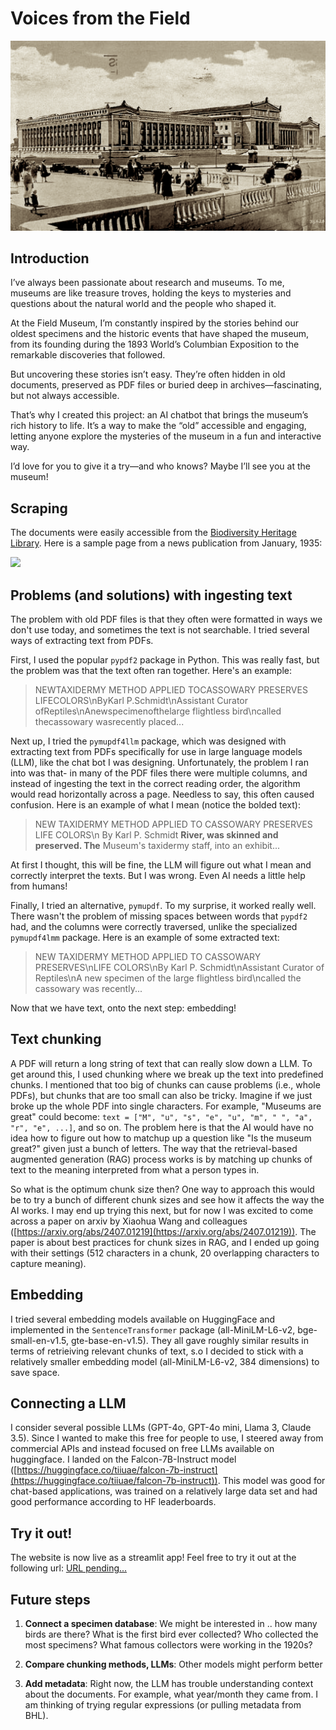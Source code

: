 # Voices from the Field

![](field-museum-bw.png)

## Introduction

I’ve always been passionate about research and museums. To me, museums are like treasure troves, holding the keys to mysteries and questions about the natural world and the people who shaped it.

At the Field Museum, I’m constantly inspired by the stories behind our oldest specimens and the historic events that have shaped the museum, from its founding during the 1893 World’s Columbian Exposition to the remarkable discoveries that followed.

But uncovering these stories isn’t easy. They’re often hidden in old documents, preserved as PDF files or buried deep in archives—fascinating, but not always accessible.

That’s why I created this project: an AI chatbot that brings the museum’s rich history to life. It’s a way to make the “old” accessible and engaging, letting anyone explore the mysteries of the museum in a fun and interactive way.

I’d love for you to give it a try—and who knows? Maybe I’ll see you at the museum! 

## Scraping 

The documents were easily accessible from the [Biodiversity Heritage Library](https://www.biodiversitylibrary.org). Here is a sample page from a news publication from January, 1935:

![](cassowary_clip.png)

## Problems (and solutions) with ingesting text

The problem with old PDF files is that they often were formatted in ways we don't use today, and sometimes the text is not searchable. I tried several ways of extracting text from PDFs.

<!-- ### Trying `pypdf2` -->

First, I used the popular `pypdf2` package in Python. This was really fast, but the problem was that the text often ran together. Here's an example:

> NEWTAXIDERMY METHOD APPLIED TOCASSOWARY PRESERVES LIFECOLORS\nByKarl P.Schmidt\nAssistant Curator ofReptiles\nAnewspecimenofthelarge flightless bird\ncalled thecassowary wasrecently placed...

<!-- <code style="color: darkorange">text</code> -->

<!-- ### Trying `pymupdf4llm` -->

Next up, I tried the `pymupdf4llm` package, which was designed with extracting text from PDFs specifically for use in large language models (LLM), like the chat bot I was designing. Unfortunately, the problem I ran into was that- in many of the PDF files there were multiple columns, and instead of ingesting the text in the correct reading order, the algorithm would read horizontally across a page. Needless to say, this often caused confusion. Here is an example of what I mean (notice the bolded text):

> NEW TAXIDERMY METHOD APPLIED TO CASSOWARY PRESERVES LIFE COLORS\n         By Karl P. Schmidt __River, was skinned and preserved. The__ Museum\'s taxidermy staff, into an exhibit...

<!-- ![](text_pymupdf4llm.png) -->

At first I thought, this will be fine, the LLM will figure out what I mean and correctly interpret the texts. But I was wrong. Even AI needs a little help from humans!

<!-- ### Trying `pymupdf` -->

Finally, I tried an alternative, `pymupdf`. To my surprise, it worked really well. There wasn't the problem of missing spaces between words that `pypdf2` had, and the columns were correctly traversed, unlike the specialized `pymupdf4lmm` package. Here is an example of some extracted text:

> NEW TAXIDERMY METHOD APPLIED TO CASSOWARY PRESERVES\nLIFE COLORS\nBy Karl P. Schmidt\nAssistant Curator of Reptiles\nA new specimen of the large flightless bird\ncalled the cassowary was recently...

Now that we have text, onto the next step: embedding!

## Text chunking

A PDF will return a long string of text that can really slow down a LLM. To get around this, I used chunking where we break up the text into predefined chunks. I mentioned that too big of chunks can cause problems (i.e., whole PDFs), but chunks that are too small can also be tricky. Imagine if we just broke up the whole PDF into single characters. For example, "Museums are great" could become: `text = ["M", "u", "s", "e", "u", "m", " ", "a", "r", "e", ...]`, and so on. The problem here is that the AI would have no idea how to figure out how to matchup up a question like "Is the museum great?" given just a bunch of letters. The way that the retrieval-based augmented generation (RAG) process works is by matching up chunks of text to the meaning interpreted from what a person types in. 

So what is the optimum chunk size then? One way to approach this would be to try a bunch of different chunk sizes and see how it affects the way the AI works. I may end up trying this next, but for now I was excited to come across a paper on arxiv by Xiaohua Wang and colleagues ([https://arxiv.org/abs/2407.01219](https://arxiv.org/abs/2407.01219)). The paper is about best practices for chunk sizes in RAG, and I ended up going with their settings (512 characters in a chunk, 20 overlapping characters to capture meaning).

## Embedding

I tried several embedding models available on HuggingFace and implemented in the `SentenceTransformer` package (all-MiniLM-L6-v2, bge-small-en-v1.5, gte-base-en-v1.5). They all gave roughly similar results in terms of retrieiving relevant chunks of text, s.o I decided to stick with a relatively smaller embedding model (all-MiniLM-L6-v2, 384 dimensions) to save space.

## Connecting a LLM

I consider several possible LLMs (GPT-4o, GPT-4o mini, Llama 3, Claude 3.5). Since I wanted to make this free for people to use, I steered away from commercial APIs and instead focused on free LLMs available on huggingface. I landed on the Falcon-7B-Instruct model ([https://huggingface.co/tiiuae/falcon-7b-instruct](https://huggingface.co/tiiuae/falcon-7b-instruct)). This model was good for chat-based applications, was trained on a relatively large data set and had good performance according to HF leaderboards.

## Try it out!

The website is now live as a streamlit app! Feel free to try it out at the following url: [URL pending...]()

## Future steps

1. __Connect a specimen database__: We might be interested in .. how many birds are there? What is the first bird ever collected? Who collected the most specimens? What famous collectors were working in the 1920s?

2. __Compare chunking methods, LLMs__: Other models might perform better

3. __Add metadata__: Right now, the LLM has trouble understanding context about the documents. For example, what year/month they came from. I am thinking of trying regular expressions (or pulling metadata from BHL).